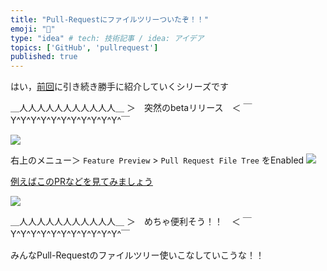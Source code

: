 ```yaml
---
title: "Pull-Requestにファイルツリーついたぞ！！"
emoji: "🎈"
type: "idea" # tech: 技術記事 / idea: アイデア
topics: ['GitHub', 'pullrequest']
published: true
---
```


はい，[前回](https://zenn.dev/miyataka/articles/191c7a84ff4283)に引き続き勝手に紹介していくシリーズです

＿人人人人人人人人人人人＿
＞　突然のbetaリリース　＜
￣Y^Y^Y^Y^Y^Y^Y^Y^Y^Y^Y^￣

![](https://storage.googleapis.com/zenn-user-upload/bc3a65bdbc1d-20220304.png)

右上のメニュー＞ `Feature Preview` > `Pull Request File Tree` をEnabled
![](https://storage.googleapis.com/zenn-user-upload/b5280d0a2dfa-20220304.png)


[例えばこのPRなどを見てみましょう](https://github.com/golang/go/pull/50383/files)

![](https://storage.googleapis.com/zenn-user-upload/8110c2b93f76-20220304.png)

＿人人人人人人人人人人人＿
＞　めちゃ便利そう！！　＜
￣Y^Y^Y^Y^Y^Y^Y^Y^Y^Y^Y^￣

みんなPull-Requestのファイルツリー使いこなしていこうな！！
